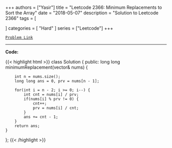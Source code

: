 
+++
authors = ["Yasir"]
title = "Leetcode 2366: Minimum Replacements to Sort the Array"
date = "2018-05-07"
description = "Solution to Leetcode 2366"
tags = [
    
]
categories = [
    "Hard"
]
series = ["Leetcode"]
+++



[`Problem Link`](https://leetcode.com/problems/minimum-replacements-to-sort-the-array/description/)

---

**Code:**

{{< highlight html >}}
class Solution {
public:
    long long minimumReplacement(vector<int>& nums) {
        
        int n = nums.size();
        long long ans = 0, prv = nums[n - 1];
        
        for(int i = n - 2; i >= 0; i--) {
            int cnt = nums[i] / prv;
            if(nums[i] % prv != 0) {
                cnt++;
                prv = nums[i] / cnt;
            }
            ans += cnt - 1;
        }
        return ans;
    }
};
{{< /highlight >}}

